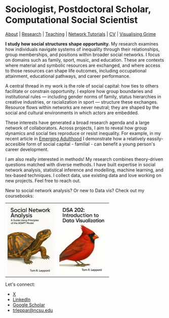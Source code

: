 # Sociologist, Postdoctoral Scholar, Computational Social Scientist
[About](https://Tom-R-Leppard.github.io/) | [Research](/research.md) | [Teaching](/teaching.md) | [Network Tutorials](/network_tutorials.md) | [CV](/cv.pdf) | [Visualising Grime](/visualising_grime.md)

**I study how social structures shape opportunity.**
My research examines how individuals navigate systems of inequality through their relationships, group memberships, and positions within broader social networks. I focus on domains such as family, sport, music, and education. These are contexts where material and symbolic resources are exchanged, and where access to those resources can shape life outcomes, including occupational attainment, educational pathways, and career performance.

A central thread in my work is the role of social capital: how ties to others facilitate or constrain opportunity. I explore how group boundaries and institutional rules — including gender norms of family, status hierarchies in creative industries, or racialization in sport — structure these exchanges. Resource flows within networks are never neutral; they are shaped by the social and cultural environments in which actors are embedded. 

These interests have generated a broad research agenda and a large network of collaborators. Across projects, I aim to reveal how group dynamics and social ties reproduce or resist inequality. For example, in my recent article in [Emerging Adulthood](https://journals.sagepub.com/eprint/NZTFGYWIEKHFB8MDTXZG/full) I demonstrate how a relatively eassily-accesible form of social capital - familial - can benefit a young person's career development. 

I am also really interested in methods! My research combines theory-driven questions matched with diverse methods. I have built expertise in social network analysis, statistical inference and modelling, machine learning, and tex-based techniques. I collect data, use existing data and love working on new projects. Feel free to reach out.

New to social network analysis? Or new to Data vis? Check out my coursebooks: 

<table>
  <tr>
    <td>
      <a href="https://tom-r-leppard.github.io/SP25_SNA_Book/">
        <img src="/asset/cover.png" alt="Cover 1" width="150">
      </a>
    </td>
    <td>
      <a href="https://tom-r-leppard.github.io/Intro_to_vis/">
        <img src="/asset/cover2.png" alt="Cover 2" width="150">
      </a>
    </td>
  </tr>
</table>


Let's connect: 
- [X](https://x.com/LeppardTom)
- [LinkedIn](https://www.linkedin.com/in/tom-r-leppard-phd-a69b5b106/)
- [Google Scholar](https://scholar.google.com/citations?user=VFI_6lAAAAAJ&hl=en&oi=ao)
- trleppar@ncsu.edu
